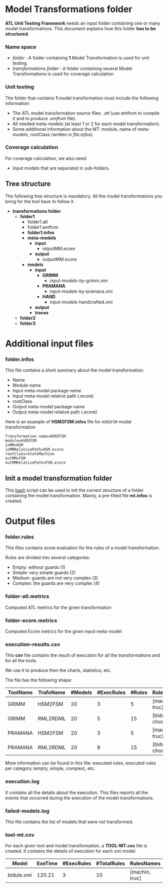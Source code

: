 # Model Transformations folder

**ATL Unit Testing Framework** needs an input folder containing one or many model transformations. This document explains how this folder **has to be structured**.

### Name space

- *folder* : A folder containing **1** Model Transformation is used for unit testing
- *transformations folder* : A folder containing several Model Transformations is used for coverage calculation

### Unit testing

The folder that contains **1** model transformation must include the following information:

- The ATL model transformation source files: *.atl* (use emftvm to compile it and to produce *.emftvm* file).
- All needed meta-models (at least 1 or 2 for each model transformation).
- Some additional information about the MT: module, name of meta-models, rootClass (written in *file.infos*).

### Coverage calculation

For coverage calculation, we also need: 

- Input models that are separated in sub-folders.

## Tree structure

The following tree structure is mandatory. All the model transformations you bring for the tool have to follow it.

- **transformations folder**
	- **folder1**
		- folder1.atl
		- folder1.emftvm
		- **folder1.infos**
		- **meta-models**
			- **input**
				- intputMM.ecore
			- **output**
				- outputMM.ecore
		- **models**
			- **input**
				- **GRIMM**
					- input-models-by-grimm.xmi
				- **PRAMANA**
					- input-models-by-pramana.xmi	
				- **HAND**
					- input-models-handcrafted.xmi	
			- **output**
			- **traces**
	- **folder2**
	- **folder3**

# Additional input files

### folder.infos

This file contains a short summary about the model transformation:

- Name
- Module name
- Input meta-model package name
- Input meta-model relative path (.ecore)
- rootClass
- Output meta-model package name
- Output meta-model relative path (.ecore)

Here is an example of **HSM2FSM.infos** file for `HSM2FSM` model transformation

```
Transformation name=HSM2FSM
module=HSM2FSM
inMM=HSM
inMMRelativePath=HSM.ecore
rootClass=StateMachine
outMM=FSM
outMMRelativePath=FSM.ecore
```

## Init a model transformation folder

This [bash](https://github.com/ferdjoukh/ATLrunner/blob/master/init-MT.sh) script can be used to init the correct structure of a folder containing the model transformation.
Mainly, a pre-filled file **mt.infos** is created.

# Output files

### folder.rules

This files contains score evaluation for the rules of a model transformation.

Rules are divided into several categories:

- Empty: without guards (1)
- Simple: very simple guards (2)
- Medium: guards are not very complex (3) 
- Complex: the guards are very complex (4)

### folder-atl.metrics

Computed ATL metrics for the given transformation

### folder-ecore.metrics

Computed Ecore metrics for the given input meta-model

### execution-results.csv

This **csv** file contains the result of execution for all the transformations and for all the tools.

We use it to produce then the charts, statistics, etc.

The file has the following shape:


| ToolName | TrafoName | #Models | #ExecRules | #Rules | RulesNames     | coverScore | maxScore | 
|----------|-----------|---------|------------|--------|----------------|------------|----------|
| GRIMM    | HSM2FSM   | 20      | 3          | 5      | [machin, truc] | 5          | 10       |
| GRIMM    | RML2RDML  | 20      | 5          | 15     | [bidul, chose] | 10         | 15       |      
| PRAMANA  | HSM2FSM   | 20      | 3          | 5      | [machin, truc] | 8          | 10       |
| PRAMANA  | RML2RDML  | 20      | 8          | 15     | [bidul, chose] | 11         | 15       |

More information can be found in this file: executed rules, executed rules per category (empty, simple, complex), etc. 

### execution.log

It contains all the details about the execution. This files reports all the events that occurred during the execution of the model transformations.

### failed-models.log

This file contains the list of models that were not transformed.

### tool-mt.csv

For each given tool and model transformation, a **TOOL-MT.csv** file is created. It contains the details of execution for each xmi model.

| Model      | ExeTime   | #ExecRules | #TotalRules | RulesNames     |
|------------|-----------|------------|-------------|----------------|
| bidule.xmi | 120.21    | 3          | 10          | [machin, truc] |